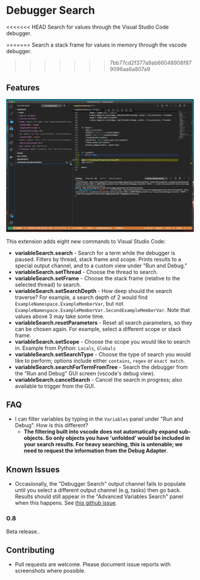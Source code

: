 # Debugger Search

<<<<<<< HEAD
Search for values through the Visual Studio Code debugger.

=======
Search a stack frame for values in memory through the vscode debugger.
>>>>>>> 7bb77cd2f377a9ab66048908f879096aa6a807a9
## Features

![](resources/debuggerSearch.gif "Debugger Search Demonstration")

This extension adds eight new commands to Visual Studio Code:

- **variableSearch.search** - Search for a term while the debugger is paused. Filters by thread, stack frame and scope. Prints results to a special output channel,
and to a custom view under "Run and Debug."
- **variableSearch.setThread** - Choose the thread to search.
- **variableSearch.setFrame** - Choose the stack frame (relative to the selected thread) to search. 
- **variableSearch.setSearchDepth** - How deep should the search traverse? For example, a search depth of 2 would find `ExampleNamespace.ExampleMemberVar`, but not `ExampleNamespace.ExampleMemberVar.SecondExampleMemberVar`. Note that values above 3 may take some time. 
- **variableSearch.resetParameters** - Reset all search parameters, so they can be chosen again. For example, select a different scope or stack frame.
- **variableSearch.setScope** - Choose the scope you would like to search in. Example from Python: `Locals`, `Globals`
- **variableSearch.setSearchType** - Choose the type of search you would like to perform; options include either `contains`, `regex` or `exact match`.
- **variableSearch.searchForTermFromTree** - Search the debugger from the "Run and Debug" GUI screen  (vscode's debug view).
- **variableSearch.cancelSearch** - Cancel the search in progress; also available to trigger from the GUI.

## FAQ

- I can filter variables by typing in the `Variables` panel under "Run and Debug". How is this different?
  - **The filtering built into vscode does not automatically expand sub-objects. So only objects you have 'unfolded' would be included in your search results. For heavy searching, this is untenable; we need to request the information from the Debug Adapter**.

## Known Issues

- Occasionally, the "Debugger Search" output channel fails to populate until you select a different output channel (e.g, tasks) then go back. Results should still appear in the "Advanced Variables Search" panel when this happens. See [this github issue](https://github.com/microsoft/vscode/issues/90794).

### 0.8

Beta release..


## Contributing

- Pull requests are welcome. Please document issue reports with screenshots where possible.

